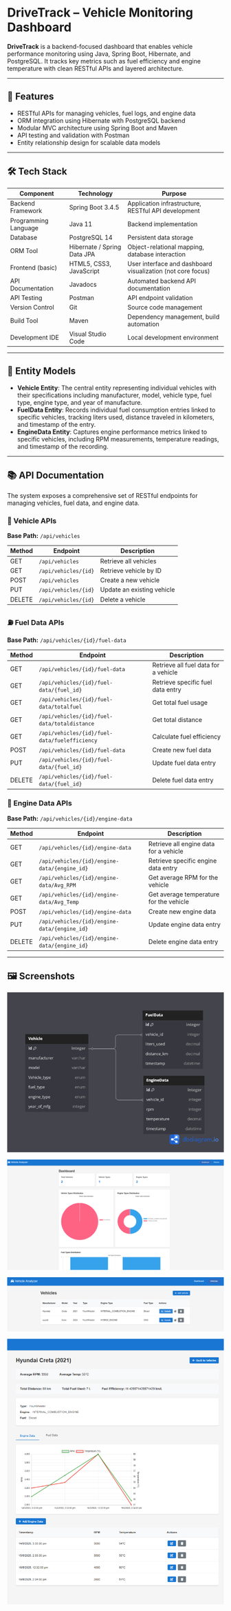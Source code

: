 # DriveTrack – Vehicle Monitoring Dashboard

**DriveTrack** is a backend-focused dashboard that enables vehicle performance monitoring using Java, Spring Boot, Hibernate, and PostgreSQL. It tracks key metrics such as fuel efficiency and engine temperature with clean RESTful APIs and layered architecture.

---

## 🚀 Features

- RESTful APIs for managing vehicles, fuel logs, and engine data
- ORM integration using Hibernate with PostgreSQL backend
- Modular MVC architecture using Spring Boot and Maven
- API testing and validation with Postman
- Entity relationship design for scalable data models

---

## 🛠️ Tech Stack

| **Component**  | **Technology**        | **Purpose**                                           |
| -------------------- | --------------------------- | ----------------------------------------------------------- |
| Backend Framework    | Spring Boot 3.4.5           | Application infrastructure, RESTful API development         |
| Programming Language | Java 11                     | Backend implementation                                      |
| Database             | PostgreSQL 14               | Persistent data storage                                     |
| ORM Tool             | Hibernate / Spring Data JPA | Object-relational mapping, database interaction             |
| Frontend (basic)     | HTML5, CSS3, JavaScript     | User interface and dashboard visualization (not core focus) |
| API Documentation    | Javadocs                    | Automated backend API documentation                         |
| API Testing          | Postman                     | API endpoint validation                                     |
| Version Control      | Git                         | Source code management                                      |
| Build Tool           | Maven                       | Dependency management, build automation                     |
| Development IDE      | Visual Studio Code          | Local development environment                               |

---

## 🧱 Entity Models

- **Vehicle Entity**: The central entity representing individual vehicles with their specifications including manufacturer, model, vehicle type, fuel type, engine type, and year of manufacture.
- **FuelData Entity**: Records individual fuel consumption entries linked to specific vehicles, tracking liters used, distance traveled in kilometers, and timestamp of the entry.
- **EngineData Entity**: Captures engine performance metrics linked to specific vehicles, including RPM measurements, temperature readings, and timestamp of the recording.

---

## 📚 API Documentation

The system exposes a comprehensive set of RESTful endpoints for managing vehicles, fuel data, and engine data.

### 🚗 Vehicle APIs

**Base Path:** `/api/vehicles`

| Method | Endpoint               | Description                |
| ------ | ---------------------- | -------------------------- |
| GET    | `/api/vehicles`      | Retrieve all vehicles      |
| GET    | `/api/vehicles/{id}` | Retrieve vehicle by ID     |
| POST   | `/api/vehicles`      | Create a new vehicle       |
| PUT    | `/api/vehicles/{id}` | Update an existing vehicle |
| DELETE | `/api/vehicles/{id}` | Delete a vehicle           |

### ⛽ Fuel Data APIs

**Base Path:** `/api/vehicles/{id}/fuel-data`

| Method | Endpoint                                        | Description                          |
| ------ | ----------------------------------------------- | ------------------------------------ |
| GET    | `/api/vehicles/{id}/fuel-data`                | Retrieve all fuel data for a vehicle |
| GET    | `/api/vehicles/{id}/fuel-data/{fuel_id}`      | Retrieve specific fuel data entry    |
| GET    | `/api/vehicles/{id}/fuel-data/totalfuel`      | Get total fuel usage                 |
| GET    | `/api/vehicles/{id}/fuel-data/totaldistance`  | Get total distance                   |
| GET    | `/api/vehicles/{id}/fuel-data/fuelefficiency` | Calculate fuel efficiency            |
| POST   | `/api/vehicles/{id}/fuel-data`                | Create new fuel data                 |
| PUT    | `/api/vehicles/{id}/fuel-data/{fuel_id}`      | Update fuel data entry               |
| DELETE | `/api/vehicles/{id}/fuel-data/{fuel_id}`      | Delete fuel data entry               |

### 🔧 Engine Data APIs

**Base Path:** `/api/vehicles/{id}/engine-data`

| Method | Endpoint                                       | Description                             |
| ------ | ---------------------------------------------- | --------------------------------------- |
| GET    | `/api/vehicles/{id}/engine-data`             | Retrieve all engine data for a vehicle  |
| GET    | `/api/vehicles/{id}/engine-data/{engine_id}` | Retrieve specific engine data entry     |
| GET    | `/api/vehicles/{id}/engine-data/Avg_RPM`     | Get average RPM for the vehicle         |
| GET    | `/api/vehicles/{id}/engine-data/Avg_Temp`    | Get average temperature for the vehicle |
| POST   | `/api/vehicles/{id}/engine-data`             | Create new engine data                  |
| PUT    | `/api/vehicles/{id}/engine-data/{engine_id}` | Update engine data entry                |
| DELETE | `/api/vehicles/{id}/engine-data/{engine_id}` | Delete engine data entry                |

---

## 🖼️ Screenshots

![DB Design](Screenshots\DBDesign.png)

![Front image](Screenshots\dashboard.png)

![Vehicle Page](Screenshots\VehiclePage.png)

![Details Page](Screenshots\DetailsPage.png)
